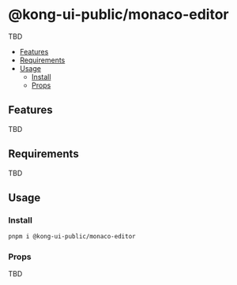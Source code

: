# @kong-ui-public/monaco-editor

TBD

- [Features](#features)
- [Requirements](#requirements)
- [Usage](#usage)
  - [Install](#install)
  - [Props](#props)

## Features

TBD

## Requirements

TBD

## Usage

### Install

```bash
pnpm i @kong-ui-public/monaco-editor
```

### Props

TBD
